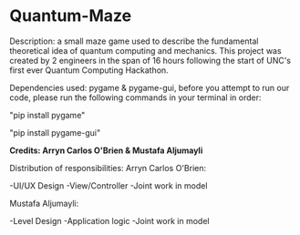 # Quantum-Maze

Description: a small maze game used to describe the fundamental theoretical idea of quantum computing and mechanics. This project was created by 2 engineers in the span of 16 hours following the start of UNC's first ever Quantum Computing Hackathon.

Dependencies used: pygame & pygame-gui, before you attempt to run our code, please run the following commands in your terminal in order:

"pip install pygame"

"pip install pygame-gui"


**Credits: 
Arryn Carlos O'Brien & Mustafa Aljumayli**

Distribution of responsibilities:
Arryn Carlos O'Brien:

-UI/UX Design 
-View/Controller
-Joint work in model

Mustafa Aljumayli:

-Level Design
-Application logic
-Joint work in model
